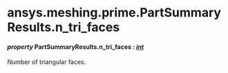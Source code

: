 # ansys.meshing.prime.PartSummaryResults.n_tri_faces



#### *property* PartSummaryResults.n_tri_faces *: [int](https://docs.python.org/3.11/library/functions.html#int)*

Number of triangular faces.

<!-- !! processed by numpydoc !! -->
